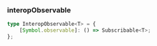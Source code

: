 ### interopObservable <icon badge type='type-alias'/> 
```ts
type InteropObservable<T> = {
    [Symbol.observable]: () => Subscribable<T>;
};
```
